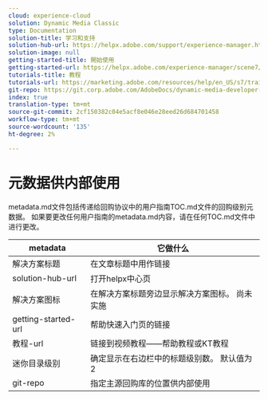```yaml
---
cloud: experience-cloud
solution: Dynamic Media Classic
type: Documentation
solution-title: 学习和支持
solution-hub-url: https://helpx.adobe.com/support/experience-manager.html
solution-image: null
getting-started-title: 開始使用
getting-started-url: https://helpx.adobe.com/experience-manager/scene7/topics/getting-started.html
tutorials-title: 教程
tutorials-url: https://marketing.adobe.com/resources/help/en_US/s7/training-videos/
git-repo: https://git.corp.adobe.com/AdobeDocs/dynamic-media-developer-resources.zh-Hans
index: true
translation-type: tm+mt
source-git-commit: 2cf150382c04e5acf8e046e28eed26d684701458
workflow-type: tm+mt
source-wordcount: '135'
ht-degree: 2%

---
```



# 元数据供内部使用

metadata.md文件包括传递给回购协议中的用户指南TOC.md文件的回购级别元数据。 如果要更改任何用户指南的metadata.md内容，请在任何TOC.md文件中进行更改。

| metadata | 它做什么 |
|--- |--- |
| 解决方案标题 | 在文章标题中用作链接 |
| solution-hub-url | 打开helpx中心页 |
| 解决方案图标 | 在解决方案标题旁边显示解决方案图标。 尚未实施 |
| getting-started-url | 帮助快速入门页的链接 |
| 教程-url | 链接到视频教程——帮助教程或KT教程 |
| 迷你目录级别 | 确定显示在右边栏中的标题级别数。 默认值为2 |
| git-repo | 指定主源回购库的位置供内部使用 |
